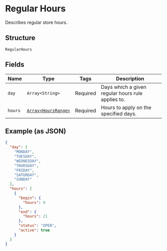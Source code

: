 
# Regular Hours

Describes regular store hours.

## Structure

`RegularHours`

## Fields

| Name | Type | Tags | Description |
|  --- | --- | --- | --- |
| `day` | `Array<String>` | Required | Days which a given regular hours rule applies to. |
| `hours` | [`Array<HoursRange>`](/doc/models/hours-range.md) | Required | Hours to apply on the specified days. |

## Example (as JSON)

```json
{
  "day": [
    "MONDAY",
    "TUESDAY",
    "WEDNESDAY",
    "THURSDAY",
    "FRIDAY",
    "SATURDAY",
    "SUNDAY"
  ],
  "hours": [
    {
      "begin": {
        "hours": 9
      },
      "end": {
        "hours": 21
      },
      "status": "OPEN",
      "active": true
    }
  ]
}
```

